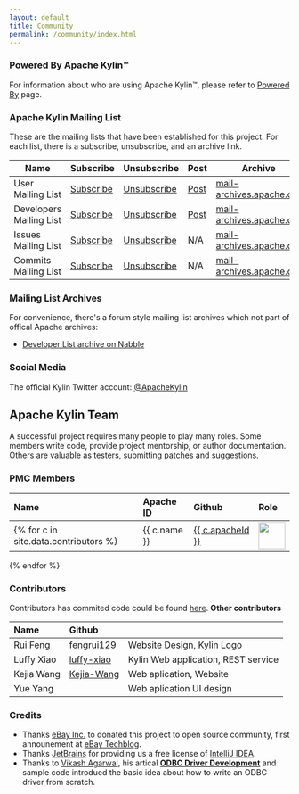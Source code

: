 ```yaml
---
layout: default
title: Community
permalink: /community/index.html
---
```


### Powered By Apache Kylin™
For information about who are using Apache Kylin™, please refer to [Powered By](/community/poweredby.html) page.


### Apache Kylin Mailing List

These are the mailing lists that have been established for this project. For each list, there is a subscribe, unsubscribe, and an archive link.

| Name  | Subscribe | Unsubscribe | Post | Archive |
|------ |-----------|-------------|------|---------|
| User Mailing List | [Subscribe](mailto:user-subscribe@kylin.apache.org) | [Unsubscribe](mailto:user-unsubscribe@kylin.apache.org) | [Post](mailto:user@kylin.apache.org) | [mail-archives.apache.org](http://mail-archives.apache.org/mod_mbox/kylin-user/) |
| Developers Mailing List | [Subscribe](mailto:dev-subscribe@kylin.apache.org) | [Unsubscribe](mailto:dev-unsubscribe@kylin.apache.org) | [Post](mailto:dev@kylin.apache.org) | [mail-archives.apache.org](http://mail-archives.apache.org/mod_mbox/kylin-dev/) |
| Issues Mailing List | [Subscribe](mailto:issues-subscribe@kylin.apache.org) | [Unsubscribe](mailto:issues-unsubscribe@kylin.apache.org) | N/A | [mail-archives.apache.org](http://mail-archives.apache.org/mod_mbox/kylin-issues/) |
| Commits Mailing List | [Subscribe](mailto:commits-subscribe@kylin.apache.org) | [Unsubscribe](mailto:commits-unsubscribe@kylin.apache.org) | N/A | [mail-archives.apache.org](http://mail-archives.apache.org/mod_mbox/kylin-commits/) |

### Mailing List Archives
For convenience, there's a forum style mailing list archives which not part of offical Apache archives:

* [Developer List archive on Nabble](http://apache-kylin.74782.x6.nabble.com)

### Social Media 
The official Kylin Twitter account: [@ApacheKylin](https://twitter.com/ApacheKylin)

## Apache Kylin Team
A successful project requires many people to play many roles. Some members write code, provide project mentorship, or author documentation. Others are valuable as testers, submitting patches and suggestions.

### PMC Members

| Name  | Apache ID    | Github    |  Role |
|:----- |:-------------|:----------|:------|
{% for c in site.data.contributors %}  | {{ c.name }} | <a href="http://home.apache.org/phonebook.html?uid={{ c.apacheId }}">{{ c.apacheId }}</a> | <a href="h#ttp://github.com/{{ c.githubId }}"><img width="48" src="{% unless c.avatar %}http://github.com/{{ c.githubId }}.png{% else %}{{ c.avatar }}{% endunless %}"></a> |  {{ c.role }} |
{% endfor %}

### Contributors
Contributors has commited code could be found [here](https://github.com/apache/kylin/graphs/contributors).
__Other contributors__

| Name  | Github    |   |
|:----- |:----------|:------|
|Rui Feng | [fengrui129](https://github.com/fengrui129) | Website Design, Kylin Logo|
|Luffy Xiao | [luffy-xiao](http://github.com/luffy-xiao) | Kylin Web application, REST service |
|Kejia Wang |  [Kejia-Wang](https://github.com/Kejia-Wang)  | Web aplication, Website|
|Yue Yang |  | Web aplication UI design |

### Credits

* Thanks [eBay Inc.](https://www.ebayinc.com/) to donated this project to open source community, first announement at [eBay Techblog](http://www.ebaytechblog.com/2014/10/20/announcing-kylin-extreme-olap-engine-for-big-data/).  
* Thanks [JetBrains](https://www.jetbrains.com/) for providing us a free license of [IntelliJ IDEA](https://www.jetbrains.com/idea/).
* Thanks to [Vikash Agarwal](vikash_agarwal@hotmail.com), his artical __[ODBC Driver Development](http://www.drdobbs.com/windows/odbc-driver-development/184416434?pgno=5)__ and sample code introdued the basic idea about how to write an ODBC driver from scratch.





